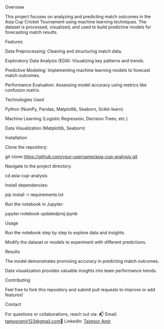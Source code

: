Overview

This project focuses on analyzing and predicting match outcomes in the Asia Cup Cricket Tournament using machine learning techniques. The dataset is processed, visualized, and used to build predictive models for forecasting match results.

Features

Data Preprocessing: Cleaning and structuring match data.

Exploratory Data Analysis (EDA): Visualizing key patterns and trends.

Predictive Modeling: Implementing machine learning models to forecast match outcomes.

Performance Evaluation: Assessing model accuracy using metrics like confusion matrix.

Technologies Used

Python (NumPy, Pandas, Matplotlib, Seaborn, Scikit-learn)

Machine Learning (Logistic Regression, Decision Trees, etc.)

Data Visualization (Matplotlib, Seaborn)

Installation

Clone the repository:

git clone https://github.com/your-username/asia-cup-analysis.git

Navigate to the project directory:

cd asia-cup-analysis

Install dependencies:

pip install -r requirements.txt

Run the notebook in Jupyter:

jupyter notebook updatedproj.ipynb

Usage

Run the notebook step by step to explore data and insights.

Modify the dataset or models to experiment with different predictions.

Results

The model demonstrates promising accuracy in predicting match outcomes.

Data visualization provides valuable insights into team performance trends.

Contributing

Feel free to fork this repository and submit pull requests to improve or add features!

Contact

For questions or collaborations, reach out via:
📬 Email: tamooramir123@gmail.com🔗 
LinkedIn: [Taimoor Amir](https://www.linkedin.com/in/taimoor-amir-339790280/)

